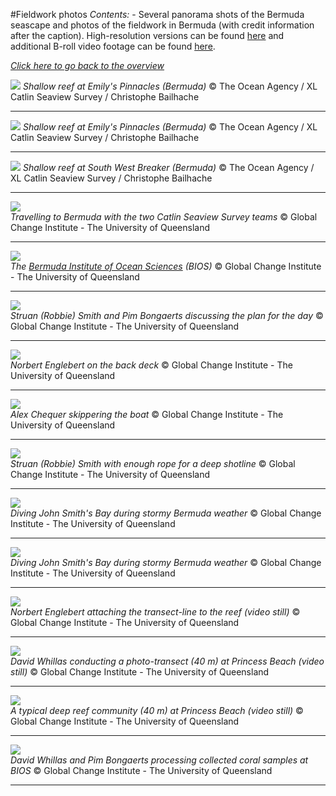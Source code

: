 #Fieldwork photos
*Contents:*  - Several panorama shots of the Bermuda seascape and photos of the fieldwork in Bermuda (with credit information after the caption). High-resolution versions can be found [here](original_size/) and additional B-roll video footage can be found [here](video_b_roll).

*[Click here to go back to the overview](https://github.com/pimbongaerts/bermuda-rad/)*


![](reduced_size/emilyspinnacles1_christophe_bailhache.jpg)
*Shallow reef at Emily's Pinnacles (Bermuda)* © The Ocean Agency / XL Catlin Seaview Survey / Christophe Bailhache

---

![](reduced_size/emilyspinnacles2_christophe_bailhache.jpg)
*Shallow reef at Emily's Pinnacles (Bermuda)* © The Ocean Agency / XL Catlin Seaview Survey / Christophe Bailhache

---

![](reduced_size/southwestbreker_christophe_bailhache.jpg)
*Shallow reef at South West Breaker (Bermuda)* © The Ocean Agency / XL Catlin Seaview Survey / Christophe Bailhache

---

![](reduced_size/travel.JPG)<br />
*Travelling to Bermuda with the two Catlin Seaview Survey teams* © Global Change Institute - The University of Queensland

---

![](reduced_size/bios.JPG)<br />
*The [Bermuda Institute of Ocean Sciences](http://www.bios.edu/) (BIOS)* © Global Change Institute - The University of Queensland

---

![](reduced_size/discussion.JPG)<br />
*Struan (Robbie) Smith and Pim Bongaerts discussing the plan for the day* © Global Change Institute - The University of Queensland

---

![](reduced_size/norbert.JPG)<br />
*Norbert Englebert on the back deck* © Global Change Institute - The University of Queensland

---

![](reduced_size/alex.JPG)<br />
*Alex Chequer skippering the boat* © Global Change Institute - The University of Queensland

---

![](reduced_size/robbie.JPG)<br />
*Struan (Robbie) Smith with enough rope for a deep shotline* © Global Change Institute - The University of Queensland

---

![](reduced_size/stormy_bermuda2.JPG)<br />
*Diving John Smith's Bay during stormy Bermuda weather* © Global Change Institute - The University of Queensland

---

![](reduced_size/stormy_bermuda1.JPG)<br />
*Diving John Smith's Bay during stormy Bermuda weather* © Global Change Institute - The University of Queensland

---

![](reduced_size/norbert_transect.JPG)<br />
*Norbert Englebert attaching the transect-line to the reef (video still)* © Global Change Institute - The University of Queensland

---

![](reduced_size/david_transect.JPG)<br />
*David Whillas conducting a photo-transect (40 m) at Princess Beach (video still)* © Global Change Institute - The University of Queensland

---

![](reduced_size/princess40m.JPG)<br />
*A typical deep reef community (40 m) at Princess Beach (video still)* © Global Change Institute - The University of Queensland

---

![](reduced_size/processing.JPG)<br />
*David Whillas and Pim Bongaerts processing collected coral samples at BIOS* © Global Change Institute - The University of Queensland

---